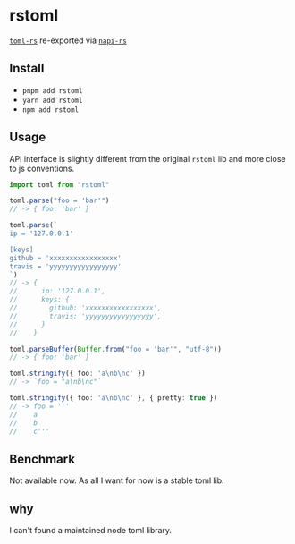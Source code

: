 # rstoml

[`toml-rs`](https://github.com/alexcrichton/toml-rs) re-exported via [`napi-rs`](https://github.com/napi-rs/napi-rs)


## Install

- `pnpm add rstoml`
- `yarn add rstoml`
- `npm add rstoml`

## Usage

API interface is slightly different from the original `rstoml` lib and more close to js conventions.


```ts
import toml from "rstoml"

toml.parse("foo = 'bar'")
// -> { foo: 'bar' }

toml.parse(`
ip = '127.0.0.1'

[keys]
github = 'xxxxxxxxxxxxxxxxx'
travis = 'yyyyyyyyyyyyyyyyy'
`)
// -> {
//      ip: '127.0.0.1',
//      keys: {
//        github: 'xxxxxxxxxxxxxxxxx',
//        travis: 'yyyyyyyyyyyyyyyyy',
//      }
//    }

toml.parseBuffer(Buffer.from("foo = 'bar'", "utf-8"))
// -> { foo: 'bar' }

toml.stringify({ foo: 'a\nb\nc' })
// -> `foo = "a\nb\nc"`

toml.stringify({ foo: 'a\nb\nc' }, { pretty: true })
// -> foo = '''
//    a
//    b
//    c'''
```

## Benchmark

Not available now. As all I want for now is a stable toml lib.

## why

I can't found a maintained node toml library.